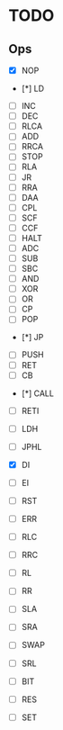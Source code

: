 # TODO


## Ops

- [X] NOP
- [*] LD
- [ ] INC
- [ ] DEC
- [ ] RLCA
- [ ] ADD
- [ ] RRCA
- [ ] STOP
- [ ] RLA
- [ ] JR
- [ ] RRA
- [ ] DAA
- [ ] CPL
- [ ] SCF
- [ ] CCF
- [ ] HALT
- [ ] ADC
- [ ] SUB
- [ ] SBC
- [ ] AND
- [ ] XOR
- [ ] OR
- [ ] CP
- [ ] POP
- [*] JP
- [ ] PUSH
- [ ] RET
- [ ] CB
- [*] CALL
- [ ] RETI
- [ ] LDH
- [ ] JPHL
- [X] DI
- [ ] EI
- [ ] RST
- [ ] ERR
- [ ] RLC
- [ ] RRC
- [ ] RL
- [ ] RR
- [ ] SLA
- [ ] SRA
- [ ] SWAP
- [ ] SRL
- [ ] BIT
- [ ] RES
- [ ] SET


